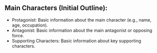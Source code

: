 ## Main Characters (Initial Outline):
- Protagonist: Basic information about the main character (e.g., name, age, occupation).
- Antagonist: Basic information about the main antagonist or opposing force.
- Supporting Characters: Basic information about key supporting characters.